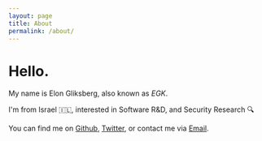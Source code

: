 ```yaml
---
layout: page
title: About
permalink: /about/
---
```


# Hello.
My name is Elon Gliksberg, also known as _EGK_.

I'm from Israel 🇮🇱, interested in Software R&D, and Security Research 🔍  

You can find me on [Github], [Twitter], or contact me via [Email].

[Github]: https://github.com/elongl
[Twitter]: https://twitter.com/elongli
[Email]: mailto:elongliks@gmail.com
